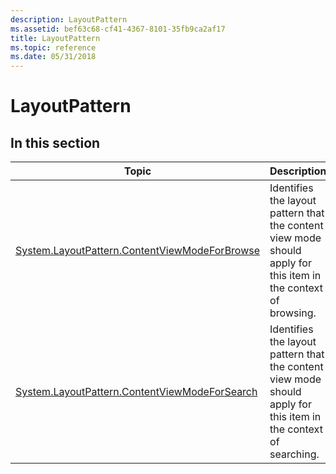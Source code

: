 ```yaml
---
description: LayoutPattern
ms.assetid: bef63c68-cf41-4367-8101-35fb9ca2af17
title: LayoutPattern
ms.topic: reference
ms.date: 05/31/2018
---
```


# LayoutPattern

## In this section



| Topic                                                                                                                      | Description                                                                                                                 |
|----------------------------------------------------------------------------------------------------------------------------|-----------------------------------------------------------------------------------------------------------------------------|
| [System.LayoutPattern.ContentViewModeForBrowse](./props-system-layoutpattern-contentviewmodeforbrowse.md)<br/> | Identifies the layout pattern that the content view mode should apply for this item in the context of browsing.<br/>  |
| [System.LayoutPattern.ContentViewModeForSearch](./props-system-layoutpattern-contentviewmodeforsearch.md)<br/> | Identifies the layout pattern that the content view mode should apply for this item in the context of searching.<br/> |



 

 

 
